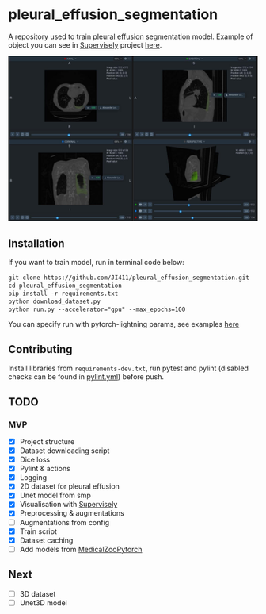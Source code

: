 # pleural_effusion_segmentation

A repository used to train [pleural effusion](https://en.wikipedia.org/wiki/Pleural_effusion) segmentation model. 
Example of object you can see in [Supervisely](https://supervise.ly/) project 
[here](https://app.supervise.ly/share-links/CLaWf6xh1Fkwrqqj1WOw1b5pzr2q4gYnIiVnEl7mIooZzGq9PNesu01o431Sp16b).

![example.jpg](media/example.jpg)

## Installation

If you want to train model, run in terminal code below:
```
git clone https://github.com/JI411/pleural_effusion_segmentation.git
cd pleural_effusion_segmentation
pip install -r requirements.txt
python download_dataset.py
python run.py --accelerator="gpu" --max_epochs=100
```

You can specify run with pytorch-lightning params, see examples [here](https://pytorch-lightning.readthedocs.io/en/stable/common/trainer.html#trainer-in-python-scripts)

## Contributing

Install libraries from `requirements-dev.txt`, run pytest and pylint 
(disabled checks can be found in [pylint.yml](https://github.com/JI411/pleural_effusion_segmentation/blob/main/.github/workflows/pylint.yml))
before push.



## TODO

### MVP
- [x] Project structure  
- [x] Dataset downloading script
- [x] Dice loss
- [x] Pylint & actions
- [x] Logging
- [x] 2D dataset for pleural effusion
- [x] Unet model from smp
- [x] Visualisation with [Supervisely](https://supervise.ly/) 
- [x] Preprocessing & augmentations  
- [ ] Augmentations from config
- [x] Train script
- [x] Dataset caching
- [ ] Add models from [MedicalZooPytorch](https://github.com/black0017/MedicalZooPytorch)

## Next 
- [ ] 3D dataset 
- [ ] Unet3D model
